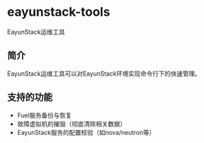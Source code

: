 # eayunstack-tools
EayunStack运维工具


## 简介

EayunStack运维工具可以对EayunStack环境实现命令行下的快速管理。

## 支持的功能

* Fuel服务备份与恢复
* 故障虚拟机的摧毁（彻底清除相关数据）
* EayunStack服务的配置校验（如nova/neutron等）
